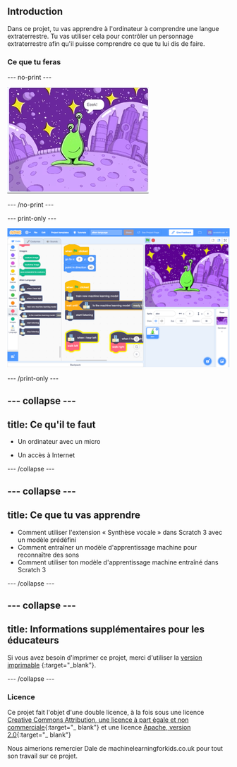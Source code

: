 ## Introduction

Dans ce projet, tu vas apprendre à l'ordinateur à comprendre une langue extraterrestre. Tu vas utiliser cela pour contrôler un personnage extraterrestre afin qu'il puisse comprendre ce que tu lui dis de faire.

### Ce que tu feras

--- no-print ---

![L'extraterrestre se déplaçant de gauche à droite pour de nouveaux mots, Eeek et Bop](images/journey.gif)

--- /no-print ---

--- print-only ---

![Vue d'ensemble du projet Scratch complet](images/test-new-blocks.png)

--- /print-only ---

--- collapse ---
---
title: Ce qu'il te faut
---

+ Un ordinateur avec un micro

+ Un accès à Internet

--- /collapse ---

--- collapse ---
---
title: Ce que tu vas apprendre
---
+ Comment utiliser l'extension « Synthèse vocale » dans Scratch 3 avec un modèle prédéfini
+ Comment entraîner un modèle d'apprentissage machine pour reconnaître des sons
+ Comment utiliser ton modèle d'apprentissage machine entraîné dans Scratch 3

--- /collapse ---

--- collapse ---
---
title: Informations supplémentaires pour les éducateurs
---

Si vous avez besoin d'imprimer ce projet, merci d'utiliser la [version imprimable](https://projects.raspberrypi.org/en/projects/alien-language/print) {:target="_blank"}.

--- /collapse ---

### Licence

Ce projet fait l'objet d'une double licence, à la fois sous une licence [Creative Commons Attribution, une licence à part égale et non commerciale](http://creativecommons.org/licenses/by-nc-sa/4.0/){:target="_ blank"} et une licence [Apache, version 2.0](http://www.apache.org/licenses/LICENSE-2.0){:target="_ blank"}

Nous aimerions remercier Dale de machinelearningforkids.co.uk pour tout son travail sur ce projet.
